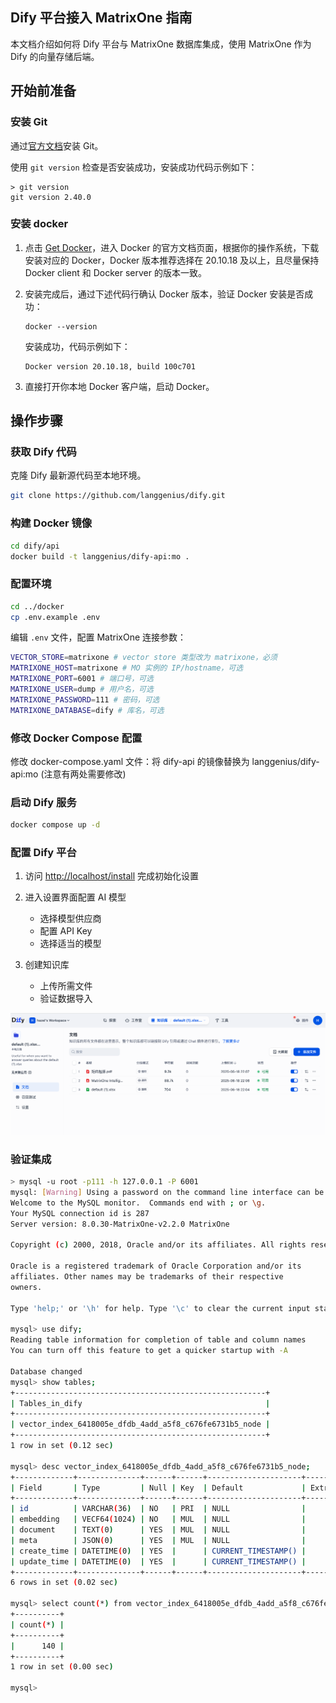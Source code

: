 ## Dify 平台接入 MatrixOne 指南

本文档介绍如何将 Dify 平台与 MatrixOne 数据库集成，使用 MatrixOne 作为 Dify 的向量存储后端。

## 开始前准备

### 安装 Git

通过[官方文档](https://git-scm.com/download/mac)安装 Git。

使用 `git version` 检查是否安装成功，安装成功代码示例如下：

```
> git version
git version 2.40.0
```

### 安装 docker

1. 点击 <a href="https://docs.docker.com/get-docker/" target="_blank">Get Docker</a>，进入 Docker 的官方文档页面，根据你的操作系统，下载安装对应的 Docker，Docker 版本推荐选择在 20.10.18 及以上，且尽量保持 Docker client 和 Docker server 的版本一致。

2. 安装完成后，通过下述代码行确认 Docker 版本，验证 Docker 安装是否成功：

    ```
    docker --version
    ```

    安装成功，代码示例如下：

    ```
    Docker version 20.10.18, build 100c701
    ```

3. 直接打开你本地 Docker 客户端，启动 Docker。

## 操作步骤

### 获取 Dify 代码

克隆 Dify 最新源代码至本地环境。

```bash
git clone https://github.com/langgenius/dify.git
```

### 构建 Docker 镜像

```bash
cd dify/api
docker build -t langgenius/dify-api:mo .
```

### 配置环境

```bash
cd ../docker
cp .env.example .env
```

编辑 `.env` 文件，配置 MatrixOne 连接参数：

```bash
VECTOR_STORE=matrixone # vector store 类型改为 matrixone，必须
MATRIXONE_HOST=matrixone # MO 实例的 IP/hostname，可选
MATRIXONE_PORT=6001 # 端口号，可选
MATRIXONE_USER=dump # 用户名，可选
MATRIXONE_PASSWORD=111 # 密码，可选
MATRIXONE_DATABASE=dify # 库名，可选
```

### 修改 Docker Compose 配置

修改 docker-compose.yaml 文件：将 dify-api 的镜像替换为 langgenius/dify-api:mo (注意有两处需要修改)

### 启动 Dify 服务

```bash
docker compose up -d
```

### 配置 Dify 平台

1. 访问 <http://localhost/install> 完成初始化设置

2. 进入设置界面配置 AI 模型

    - 选择模型供应商
    - 配置 API Key
    - 选择适当的模型

3. 创建知识库

    - 上传所需文件
    - 验证数据导入

![Alt text](../images/dify-mo-demo_4.png)

### 验证集成

```bash
> mysql -u root -p111 -h 127.0.0.1 -P 6001
mysql: [Warning] Using a password on the command line interface can be insecure.
Welcome to the MySQL monitor.  Commands end with ; or \g.
Your MySQL connection id is 287
Server version: 8.0.30-MatrixOne-v2.2.0 MatrixOne

Copyright (c) 2000, 2018, Oracle and/or its affiliates. All rights reserved.

Oracle is a registered trademark of Oracle Corporation and/or its
affiliates. Other names may be trademarks of their respective
owners.

Type 'help;' or '\h' for help. Type '\c' to clear the current input statement.

mysql> use dify;
Reading table information for completion of table and column names
You can turn off this feature to get a quicker startup with -A

Database changed
mysql> show tables;
+--------------------------------------------------------+
| Tables_in_dify                                         |
+--------------------------------------------------------+
| vector_index_6418005e_dfdb_4add_a5f8_c676fe6731b5_node |
+--------------------------------------------------------+
1 row in set (0.12 sec)

mysql> desc vector_index_6418005e_dfdb_4add_a5f8_c676fe6731b5_node;
+-------------+--------------+------+------+---------------------+-------+---------+
| Field       | Type         | Null | Key  | Default             | Extra | Comment |
+-------------+--------------+------+------+---------------------+-------+---------+
| id          | VARCHAR(36)  | NO   | PRI  | NULL                |       |         |
| embedding   | VECF64(1024) | NO   | MUL  | NULL                |       |         |
| document    | TEXT(0)      | YES  | MUL  | NULL                |       |         |
| meta        | JSON(0)      | YES  | MUL  | NULL                |       |         |
| create_time | DATETIME(0)  | YES  |      | CURRENT_TIMESTAMP() |       |         |
| update_time | DATETIME(0)  | YES  |      | CURRENT_TIMESTAMP() |       |         |
+-------------+--------------+------+------+---------------------+-------+---------+
6 rows in set (0.02 sec)

mysql> select count(*) from vector_index_6418005e_dfdb_4add_a5f8_c676fe6731b5_node;
+----------+
| count(*) |
+----------+
|      140 |
+----------+
1 row in set (0.00 sec)

mysql> 
```